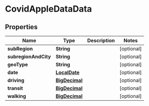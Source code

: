 # CovidAppleDataData

## Properties
Name | Type | Description | Notes
------------ | ------------- | ------------- | -------------
**subRegion** | **String** |  |  [optional]
**subregionAndCity** | **String** |  |  [optional]
**geoType** | **String** |  |  [optional]
**date** | [**LocalDate**](LocalDate.md) |  |  [optional]
**driving** | [**BigDecimal**](BigDecimal.md) |  |  [optional]
**transit** | [**BigDecimal**](BigDecimal.md) |  |  [optional]
**walking** | [**BigDecimal**](BigDecimal.md) |  |  [optional]
